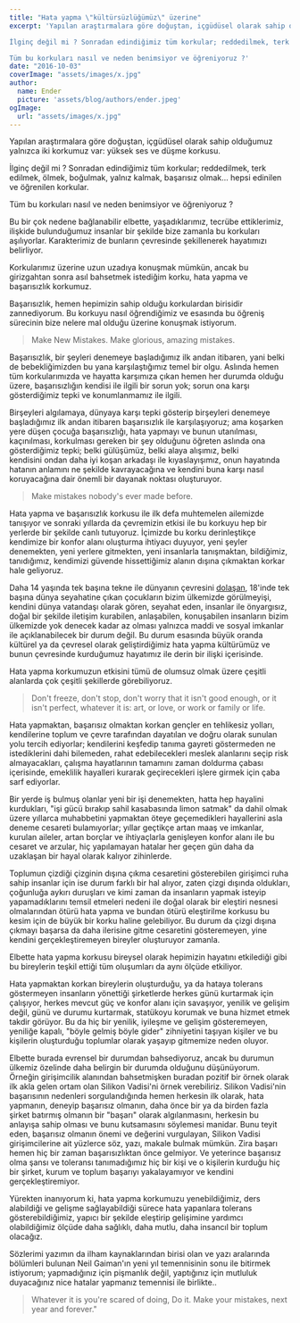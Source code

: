 ```yaml
---
title: "Hata yapma \"kültürsüzlüğümüz\" üzerine"
excerpt: 'Yapılan araştırmalara göre doğuştan, içgüdüsel olarak sahip olduğumuz yalnızca iki korkumuz var: yüksek ses ve düşme korkusu.

İlginç değil mi ? Sonradan edindiğimiz tüm korkular; reddedilmek, terk edilmek, ölmek, boğulmak, yalnız kalmak, başarısız olmak... hepsi edinilen ve öğrenilen korkular.

Tüm bu korkuları nasıl ve neden benimsiyor ve öğreniyoruz ?'
date: "2016-10-03"
coverImage: "assets/images/x.jpg"
author:
  name: Ender
  picture: 'assets/blog/authors/ender.jpeg'
ogImage:
  url: "assets/images/x.jpg"
---
```


Yapılan araştırmalara göre doğuştan, içgüdüsel olarak sahip olduğumuz yalnızca iki korkumuz var: yüksek ses ve düşme korkusu.

İlginç değil mi ? Sonradan edindiğimiz tüm korkular; reddedilmek, terk edilmek, ölmek, boğulmak, yalnız kalmak, başarısız olmak... hepsi edinilen ve öğrenilen korkular.

Tüm bu korkuları nasıl ve neden benimsiyor ve öğreniyoruz ?

Bu bir çok nedene bağlanabilir elbette, yaşadıklarımız, tecrübe ettiklerimiz, ilişkide bulunduğumuz insanlar bir şekilde bize zamanla bu korkuları aşılıyorlar. Karakterimiz de bunların çevresinde şekillenerek hayatımızı belirliyor.

Korkularımız üzerine uzun uzadıya konuşmak mümkün, ancak bu girizgahtan sonra asıl bahsetmek istediğim korku, hata yapma ve başarısızlık korkumuz.

Başarısızlık, hemen hepimizin sahip olduğu korkulardan birisidir zannediyorum. Bu korkuyu nasıl öğrendiğimiz ve esasında bu öğreniş sürecinin bize nelere mal olduğu üzerine konuşmak istiyorum.

> Make New Mistakes. Make glorious, amazing mistakes.

Başarısızlık, bir şeyleri denemeye başladığımız ilk andan itibaren, yani belki de bebekliğimizden bu yana karşılaştığımız temel bir olgu. Aslında hemen tüm korkularımızda ve hayatta karşımıza çıkan hemen her durumda olduğu üzere, başarısızlığın kendisi ile ilgili bir sorun yok; sorun ona karşı gösterdiğimiz tepki ve konumlanmamız ile ilgili.

Birşeyleri algılamaya, dünyaya karşı tepki gösterip birşeyleri denemeye başladığımız ilk andan itibaren başarısızlık ile karşılaşıyoruz; ama koşarken yere düşen çocuğa başarısızlığı, hata yapmayı ve bunun utanılması, kaçınılması, korkulması gereken bir şey olduğunu öğreten aslında ona gösterdiğimiz tepki; belki gülüşümüz, belki alaya alışımız, belki kendisini ondan daha iyi koşan arkadaşı ile kıyaslayışımız, onun hayatında hatanın anlamını ne şekilde kavrayacağına ve kendini buna karşı nasıl koruyacağına dair önemli bir dayanak noktası oluşturuyor.

> Make mistakes nobody's ever made before.

Hata yapma ve başarısızlık korkusu ile ilk defa muhtemelen ailemizde tanışıyor ve sonraki yıllarda da çevremizin etkisi ile bu korkuyu hep bir yerlerde bir şekilde canlı tutuyoruz. İçimizde bu korku derinleştikçe kendimize bir konfor alanı oluşturma ihtiyacı duyuyor, yeni şeyler denemekten, yeni yerlere gitmekten, yeni insanlarla tanışmaktan, bildiğimiz, tanıdığımız, kendimizi güvende hissettiğimiz alanın dışına çıkmaktan korkar hale geliyoruz.

Daha 14 yaşında tek başına tekne ile dünyanın çevresini [dolaşan](https://en.wikipedia.org/wiki/Laura_Dekker), 18'inde tek başına dünya seyahatine çıkan çocukların bizim ülkemizde görülmeyişi, kendini dünya vatandaşı olarak gören, seyahat eden, insanlar ile önyargısız, doğal bir şekilde iletişim kurabilen, anlaşabilen, konuşabilen insanların bizim ülkemizde yok denecek kadar az olması yalnızca maddi ve sosyal imkanlar ile açıklanabilecek bir durum değil. Bu durum esasında büyük oranda kültürel ya da çevresel olarak geliştirdiğimiz hata yapma kültürümüz ve bunun çevresinde kurduğumuz hayatımız ile derin bir ilişki içerisinde.

Hata yapma korkumuzun etkisini tümü de olumsuz olmak üzere çeşitli alanlarda çok çeşitli şekillerde görebiliyoruz.

> Don't freeze, don't stop, don't worry that it isn't good enough, or it isn't perfect, whatever it is: art, or love, or work or family or life.

Hata yapmaktan, başarısız olmaktan korkan gençler en tehlikesiz yolları, kendilerine toplum ve çevre tarafından dayatılan ve doğru olarak sunulan yolu tercih ediyorlar; kendilerini keşfedip tanıma gayreti göstermeden ne istediklerini dahi bilemeden, rahat edebilecekleri meslek alanlarını seçip risk almayacakları, çalışma hayatlarının tamamını zaman doldurma çabası içerisinde, emeklilik hayalleri kurarak geçirecekleri işlere girmek için çaba sarf ediyorlar.

Bir yerde iş bulmuş olanlar yeni bir işi denemekten, hatta hep hayalini kurdukları, "işi gücü bırakıp sahil kasabasında limon satmak" da dahil olmak üzere yıllarca muhabbetini yapmaktan öteye geçemedikleri hayallerini asla deneme cesareti bulamıyorlar; yıllar geçtikçe artan maaş ve imkanlar, kurulan aileler, artan borçlar ve ihtiyaçlarla genişleyen konfor alanı ile bu cesaret ve arzular, hiç yapılamayan hatalar her geçen gün daha da uzaklaşan bir hayal olarak kalıyor zihinlerde.

Toplumun çizdiği çizginin dışına çıkma cesaretini gösterebilen girişimci ruha sahip insanlar için ise durum farklı bir hal alıyor, zaten çizgi dışında oldukları, çoğunluğa aykırı duruşları ve kimi zaman da insanların yapmak isteyip yapamadıklarını temsil etmeleri nedeni ile doğal olarak bir eleştiri nesnesi olmalarından ötürü hata yapma ve bundan ötürü eleştirilme korkusu bu kesim için de büyük bir korku haline gelebiliyor. Bu durum da çizgi dışına çıkmayı başarsa da daha ilerisine gitme cesaretini gösteremeyen, yine kendini gerçekleştiremeyen bireyler oluşturuyor zamanla.

Elbette hata yapma korkusu bireysel olarak hepimizin hayatını etkilediği gibi bu bireylerin teşkil ettiği tüm oluşumları da aynı ölçüde etkiliyor.

Hata yapmaktan korkan bireylerin oluşturduğu, ya da hataya tolerans göstermeyen insanların yönettiği şirketlerde herkes günü kurtarmak için çalışıyor, herkes mevcut güç ve konfor alanı için savaşıyor, yenilik ve gelişim değil, günü ve durumu kurtarmak, statükoyu korumak ve buna hizmet etmek takdir görüyor. Bu da hiç bir yenilik, iyileşme ve gelişim gösteremeyen, yeniliğe kapalı, "böyle gelmiş böyle gider" zihniyetini taşıyan kişiler ve bu kişilerin oluşturduğu toplumlar olarak yaşayıp gitmemize neden oluyor.

Elbette burada evrensel bir durumdan bahsediyoruz, ancak bu durumun ülkemiz özelinde daha belirgin bir durumda olduğunu düşünüyorum. Örneğin girişimcilik alanından bahsetmişken buradan pozitif bir örnek olarak ilk akla gelen ortam olan Silikon Vadisi'ni örnek verebiliriz. Silikon Vadisi'nin başarısının nedenleri sorgulandığında hemen herkesin ilk olarak, hata yapmanın, deneyip başarısız olmanın, daha önce bir ya da birden fazla şirket batırmış olmanın bir "başarı" olarak algılanmasını, herkesin bu anlayışa sahip olması ve bunu kutsamasını söylemesi manidar. Bunu teyit eden, başarısız olmanın önemi ve değerini vurgulayan, Silikon Vadisi girişimcilerine ait yüzlerce söz, yazı, makale bulmak mümkün. Zira başarı hemen hiç bir zaman başarısızlıktan önce gelmiyor. Ve yeterince başarısız olma şansı ve toleransı tanımadığımız hiç bir kişi ve o kişilerin kurduğu hiç bir şirket, kurum ve toplum başarıyı yakalayamıyor ve kendini gerçekleştiremiyor.

Yürekten inanıyorum ki, hata yapma korkumuzu yenebildiğimiz, ders alabildiği ve gelişme sağlayabildiği sürece hata yapanlara tolerans gösterebildiğimiz, yapıcı bir şekilde eleştirip gelişimine yardımcı olabildiğimiz ölçüde daha sağlıklı, daha mutlu, daha insancıl bir toplum olacağız.

Sözlerimi yazımın da ilham kaynaklarından birisi olan ve yazı aralarında bölümleri bulunan Neil Gaiman'ın yeni yıl temennisinin sonu ile bitirmek istiyorum; yapmadığınız için pişmanlık değil, yaptığınız için mutluluk duyacağınız nice hatalar yapmanız temennisi ile birlikte..

> Whatever it is you're scared of doing, Do it. Make your mistakes, next year and forever."

